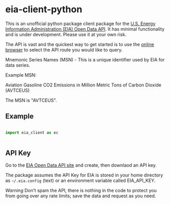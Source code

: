 # eia-client-python

This is an unofficial python package client package for the [U.S. Energy Information Administration (EIA) Open Data API](https://www.eia.gov/opendata/). It has minimal functionality and is under development. Please use it at your own risk.

The API is vast and the quickest way to get started is to use the [online browser](https://www.eia.gov/opendata/browser/) to select the API route you would like to query.

Mnemonic Series Names (MSN) - This is a unique identifier used by EIA for data series.

Example MSN:

Aviation Gasoline CO2 Emissions in Million Metric Tons of Carbon Dioxide (AVTCEUS)

The MSN is "AVTCEUS".

## Example


``` python

import eia_client as ec



```


## API Key

Go to the [EIA Open Data API site](https://www.eia.gov/opendata/) and create, then downlaod an API key.

The package assumes the API Key for EIA is stored in your home directory as `~/.eia.config` (text) or an environment
variable called EIA_API_KEY.

*Warning* Don't spam the API, there is nothing in the code to protect you from going over any rate limits; save the data and request as you need.
